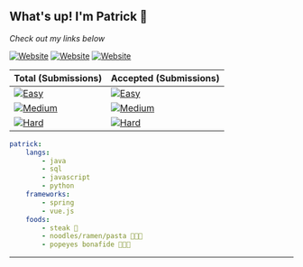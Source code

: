 ## What's up!  I'm Patrick 👋

*Check out my links below*

[![Website](https://img.shields.io/badge/Homepage-lightgrey?style=for-the-badge&logo=vue.js)](https://peiyuan.ch) 
[![Website](https://img.shields.io/badge/LeetCode-black?style=for-the-badge&logo=leetcode)](https://leetcode.com/puiiyuen/) 
[![Website](https://img.shields.io/badge/LinkedIn-blue?style=for-the-badge&logo=linkedin)](https://www.linkedin.com/in/ppc97/)

|Total (Submissions)|Accepted (Submissions)|
|-|-|
|[![Easy](https://api.peiyuan.ch/badges/leetcode/puiiyuen/submission?difficulty=easy)](https://leetcode.com/puiiyuen) | [![Easy](https://api.peiyuan.ch/badges/leetcode/puiiyuen/submission?difficulty=easy&accepted=true)](https://leetcode.com/puiiyuen)
[![Medium](https://api.peiyuan.ch/badges/leetcode/puiiyuen/submission?difficulty=medium)](https://leetcode.com/puiiyuen) | [![Medium](https://api.peiyuan.ch/badges/leetcode/puiiyuen/submission?difficulty=medium&accepted=true)](https://leetcode.com/puiiyuen)
[![Hard](https://api.peiyuan.ch/badges/leetcode/puiiyuen/submission?difficulty=hard)](https://leetcode.com/puiiyuen)| [![Hard](https://api.peiyuan.ch/badges/leetcode/puiiyuen/submission?difficulty=hard&accepted=true)](https://leetcode.com/puiiyuen)

```yml
patrick: 
    langs:
        - java
        - sql   
        - javascript     
        - python
    frameworks:
        - spring 
        - vue.js 
    foods:
        - steak 🥩
        - noodles/ramen/pasta 🍲🍜🍝
        - popeyes bonafide 🍗🍗🍗
```
---
